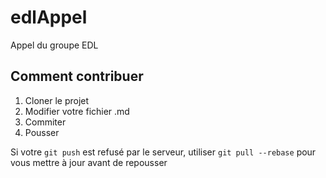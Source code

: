 # edlAppel

Appel du groupe EDL

## Comment contribuer

1.  Cloner le projet
1.  Modifier votre fichier .md
1.  Commiter
1.  Pousser

Si votre `git push` est refusé par le serveur, utiliser `git pull --rebase` pour vous mettre à jour avant de repousser
